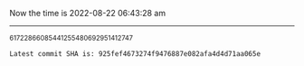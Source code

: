 Now the time is 2022-08-22 06:43:28 am

---

<small>61722866085441255480692951412747</small>

```txt
Latest commit SHA is: 925fef4673274f9476887e082afa4d4d71aa065e
```
